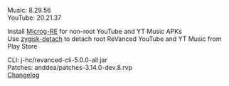 Music: 8.29.56  
YouTube: 20.21.37  

Install [Microg-RE](https://github.com/WSTxda/MicroG-RE/releases/latest) for non-root YouTube and YT Music APKs  
Use [zygisk-detach](https://github.com/j-hc/zygisk-detach) to detach root ReVanced YouTube and YT Music from Play Store
  
CLI: j-hc/revanced-cli-5.0.0-all.jar  
Patches: anddea/patches-3.14.0-dev.8.rvp  
[Changelog](https://github.com/anddea/revanced-patches/releases/tag/v3.14.0-dev.8)  
